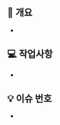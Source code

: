 <!--
    PR 제목 형식
    :sparkles: [Feature] 제목
    :hammer: [Refactoring] 제목
    :bug: [Fix] 제목
 -->

 ## 📌 개요 <!-- PR 내용에 대해 축약해서 적어주세요. -->
  -

 ## 💻 작업사항 <!-- PR 내용에 대해 상세설명이 필요하다면 이 부분에 기재 해주세요. -->
  -

 ## 💡 이슈 번호 <!-- 관련된 이슈 번호를 적어주세요 (ex. "- close #4242") -->
  -
